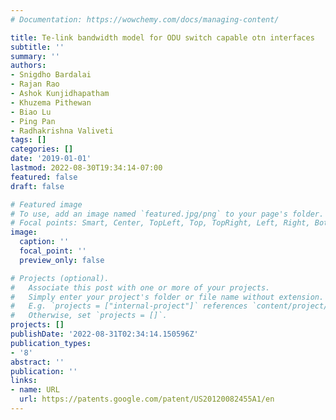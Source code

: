 ```yaml
---
# Documentation: https://wowchemy.com/docs/managing-content/

title: Te-link bandwidth model for ODU switch capable otn interfaces
subtitle: ''
summary: ''
authors:
- Snigdho Bardalai
- Rajan Rao
- Ashok Kunjidhapatham
- Khuzema Pithewan
- Biao Lu
- Ping Pan
- Radhakrishna Valiveti
tags: []
categories: []
date: '2019-01-01'
lastmod: 2022-08-30T19:34:14-07:00
featured: false
draft: false

# Featured image
# To use, add an image named `featured.jpg/png` to your page's folder.
# Focal points: Smart, Center, TopLeft, Top, TopRight, Left, Right, BottomLeft, Bottom, BottomRight.
image:
  caption: ''
  focal_point: ''
  preview_only: false

# Projects (optional).
#   Associate this post with one or more of your projects.
#   Simply enter your project's folder or file name without extension.
#   E.g. `projects = ["internal-project"]` references `content/project/deep-learning/index.md`.
#   Otherwise, set `projects = []`.
projects: []
publishDate: '2022-08-31T02:34:14.150596Z'
publication_types:
- '8'
abstract: ''
publication: ''
links:
- name: URL
  url: https://patents.google.com/patent/US20120082455A1/en
---
```

